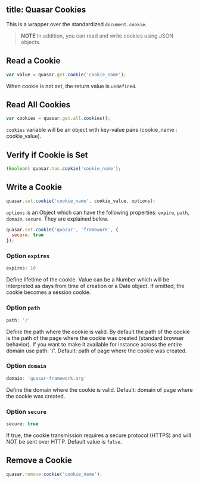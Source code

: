 title: Quasar Cookies
---
This is a wrapper over the standardized `document.cookie`.

> **NOTE**
> In addition, you can read and write cookies using JSON objects.

## Read a Cookie
``` js
var value = quasar.get.cookie('cookie_name');
```
When cookie is not set, the return value is `undefined`.

## Read All Cookies
``` js
var cookies = quasar.get.all.cookies();
```
`cookies` variable will be an object with key-value pairs (cookie_name : cookie_value).

## Verify if Cookie is Set
``` js
(Boolean) quasar.has.cookie('cookie_name');
```

## Write a Cookie
``` js
quasar.set.cookie('cookie_name', cookie_value, options);
```

`options` is an Object which can have the following properties: `expire`, `path`, `domain`, `secure`. They are explained below.

``` js
quasar.set.cookie('quasar', 'framework', {
  secure: true
});
```

### Option `expires`
``` js
expires: 10
```
Define lifetime of the cookie. Value can be a Number which will be interpreted as days from time of creation or a Date object. If omitted, the cookie becomes a session cookie.

### Option `path`
``` js
path: '/'
```
Define the path where the cookie is valid. By default the path of the cookie is the path of the page where the cookie was created (standard browser behavior). If you want to make it available for instance across the entire domain use path: '/'. Default: path of page where the cookie was created.

### Option `domain`
``` js
domain: 'quasar-framework.org'
```
Define the domain where the cookie is valid. Default: domain of page where the cookie was created.

### Option `secure`
``` js
secure: true
```
If true, the cookie transmission requires a secure protocol (HTTPS) and will NOT be sent over HTTP. Default value is `false`.

## Remove a Cookie
``` js
quasar.remove.cookie('cookie_name');
```
